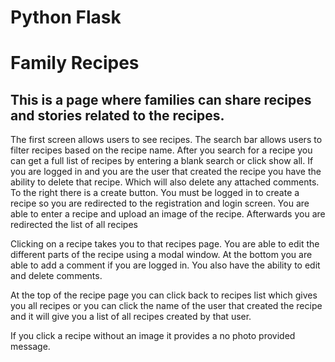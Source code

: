 # Python Flask

# Family Recipes
## This is a page where families can share recipes and stories related to the recipes.
The first screen allows users to see recipes.
The search bar allows users to filter recipes based on the recipe name.
After you search for a recipe you can get a full list of recipes by entering a blank search or click show all. 
If you are logged in and you are the user that created the recipe you have the ability to delete that recipe.  Which will also delete any attached comments.
To the right there is a create button.
You must be logged in to create a recipe so you are redirected to the registration and login screen.
You are able to enter a recipe and upload an image of the recipe.
Afterwards you are redirected the list of all recipes

Clicking on a recipe takes you to that recipes page.
You are able to edit the different parts of the recipe using a modal window.
At the bottom you are able to add a comment if you are logged in.
You also have the ability to edit and delete comments.

At the top of the recipe page you can click back to recipes list which gives you all recipes or you can click the name of the user that created the recipe and it will give you a list of all recipes created by that user.

If you click a recipe without an image it provides a no photo provided message.
